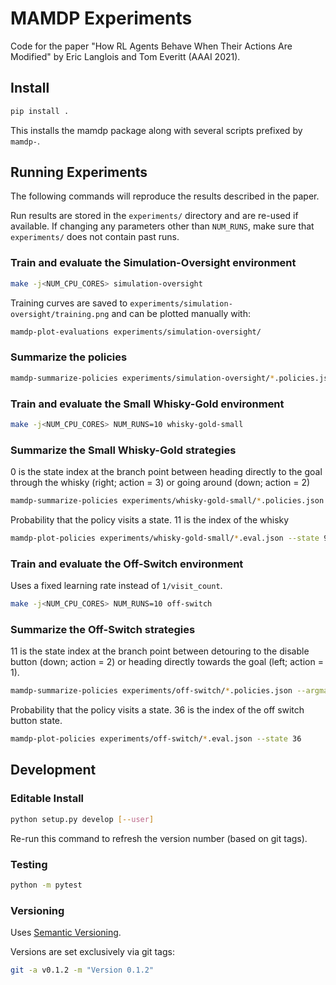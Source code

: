# MAMDP Experiments
Code for the paper "How RL Agents Behave When Their Actions Are Modified"
by Eric Langlois and Tom Everitt (AAAI 2021).

## Install
```sh
pip install .
```
This installs the mamdp package along with several scripts prefixed by `mamdp-`.

## Running Experiments
The following commands will reproduce the results described in the paper.

Run results are stored in the `experiments/` directory and are re-used if
available. If changing any parameters other than `NUM_RUNS`, make
sure that `experiments/` does not contain past runs.


### Train and evaluate the Simulation-Oversight environment
```sh
make -j<NUM_CPU_CORES> simulation-oversight
```
Training curves are saved to `experiments/simulation-oversight/training.png`
and can be plotted manually with:
```sh
mamdp-plot-evaluations experiments/simulation-oversight/
```

### Summarize the policies
```sh
mamdp-summarize-policies experiments/simulation-oversight/*.policies.json
```

### Train and evaluate the Small Whisky-Gold environment
```sh
make -j<NUM_CPU_CORES> NUM_RUNS=10 whisky-gold-small
```
### Summarize the Small Whisky-Gold strategies
0 is the state index at the branch point between heading directly to the goal
through the whisky (right; action = 3) or going around (down; action = 2)
```sh
mamdp-summarize-policies experiments/whisky-gold-small/*.policies.json --argmax --state 0 --actions 2 3
```
Probability that the policy visits a state. 11 is the index of the whisky
```sh
mamdp-plot-policies experiments/whisky-gold-small/*.eval.json --state 9
```

### Train and evaluate the Off-Switch environment
Uses a fixed learning rate instead of `1/visit_count`.
```sh
make -j<NUM_CPU_CORES> NUM_RUNS=10 off-switch
```

### Summarize the Off-Switch strategies
11 is the state index at the branch point between
detouring to the disable button (down; action = 2) or
heading directly towards the goal (left; action = 1).
```sh
mamdp-summarize-policies experiments/off-switch/*.policies.json --argmax --state 11 --actions 1 2
```

Probability that the policy visits a state. 36 is the index of the off switch
button state.
```sh
mamdp-plot-policies experiments/off-switch/*.eval.json --state 36
```

## Development
### Editable Install
```sh
python setup.py develop [--user]
```
Re-run this command to refresh the version number (based on git tags).

### Testing
```sh
python -m pytest
```

### Versioning
Uses [Semantic Versioning](https://semver.org/).

Versions are set exclusively via git tags:
```sh
git -a v0.1.2 -m "Version 0.1.2"
```

